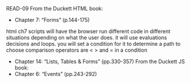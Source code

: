 READ-09
From the Duckett HTML book: 
* Chapter 7: “Forms” (p.144-175)

html ch7
scripts will have the browser run different code in different situations depending on what the user does. it will use evaluations decisions and loops. you will set a condition for it to determine a path to choose comparison operators are < > and = in a condition 


* Chapter 14: “Lists, Tables & Forms” (pp.330-357)
From the Duckett JS book:
* Chapter 6: “Events” (pp.243-292)
